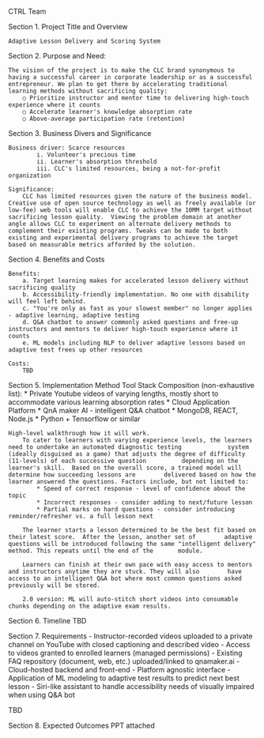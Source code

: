 CTRL Team

Section 1. Project Title and Overview

	Adaptive Lesson Delivery and Scoring System

Section 2. Purpose and Need:

	The vision of the project is to make the CLC brand synonymous to having a successful career in corporate leadership or as a successful  entrepreneur. We plan to get there by accelerating traditional learning methods without sacrificing quality:
		○ Prioritize instructor and mentor time to delivering high-touch experience where it counts
		○ Accelerate learner's knowledge absorption rate
		○ Above-average participation rate (retention)

Section 3. Business Divers and Significance

	Business driver: Scarce resources
			i. Volunteer's precious time
			ii. Learner's absorption threshold
			iii. CLC's limited resources, being a not-for-profit organization
	
	Significance:
		CLC has limited resources given the nature of the business model. Creative use of open source technology as well as freely available (or low-fee) web tools will enable CLC to achieve the 10MM target without sacrificing lesson quality.  Viewing the problem domain at another angle allows CLC to experiment on alternate delivery methods to complement their existing programs. Tweaks can be made to both existing and experimental delivery programs to achieve the target based on measurable metrics afforded by the solution.

Section 4. Benefits and Costs

	Benefits:
		a. Target learning makes for accelerated lesson delivery without sacrificing quality
		b. Accessibility-friendly implementation. No one with disability will feel left behind.
		c. "You're only as fast as your slowest member" no longer applies - adaptive learning, adaptive testing
		d. Q&A chatbot to answer commonly asked questions and free-up instructors and mentors to deliver high-touch experience where it counts
		e. ML models including NLP to deliver adaptive lessons based on adaptive test frees up other resources
	
	Costs:
		TBD

Section 5. Implementation Method
	Tool Stack Composition (non-exhaustive list):
		* Private Youtube videos of varying lengths, mostly short to accommodate various learning absorption rates
		* Cloud Application Platform
		* QnA maker AI - intelligent Q&A chatbot
		* MongoDB, REACT, Node.js
		* Python + Tensorflow or similar

	High-level walkthrough how it will work.
		To cater to learners with varying experience levels, the learners need to undertake an automated diagnostic testing 			system (ideally disguised as a game) that adjusts the degree of difficulty (11-levels) of each successive question 			depending on the learner's skill.  Based on the overall score, a trained model will determine how succeeding lessons are 		delivered based on how the learner answered the questions. Factors include, but not limited to: 
			* Speed of correct response - level of confidence about the topic
			* Incorrect responses - consider adding to next/future lesson
			* Partial marks on hard questions - consider introducing reminder/refresher vs. a full lesson next
		
		The learner starts a lesson determined to be the best fit based on their latest score.  After the lesson, another set of 		adaptive questions will be introduced following the same "intelligent delivery" method. This repeats until the end of the 		module. 
		
		Learners can finish at their own pace with easy access to mentors and instructors anytime they are stuck. They will also 		have access to an intelligent Q&A bot where most common questions asked previously will be stored.
		
		2.0 version: ML will auto-stitch short videos into consumable chunks depending on the adaptive exam results.

Section 6. Timeline
	TBD

Section 7. Requirements
	- Instructor-recorded videos uploaded to a private channel on YouTube with closed captioning and described video
	- Access to videos granted to enrolled learners (managed permissions)
	- Existing FAQ repository (document, web, etc.) uploaded/linked to qnamaker.ai
	- Cloud-hosted backend and front-end
	- Platform agnostic interface
	- Application of ML modeling to adaptive test results to predict next best lesson
	- Siri-like assistant to handle accessibility needs of visually impaired when using Q&A bot 

TBD

Section 8. Expected Outcomes
PPT attached
